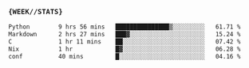 ### `{WEEK//STATS}` 
<!--START_SECTION:waka-->

```txt
Python        9 hrs 56 mins   ███████████████▒░░░░░░░░░   61.71 %
Markdown      2 hrs 27 mins   ███▓░░░░░░░░░░░░░░░░░░░░░   15.24 %
C             1 hr 11 mins    ██░░░░░░░░░░░░░░░░░░░░░░░   07.42 %
Nix           1 hr            █▓░░░░░░░░░░░░░░░░░░░░░░░   06.28 %
conf          40 mins         █░░░░░░░░░░░░░░░░░░░░░░░░   04.16 %
```

<!--END_SECTION:waka-->
